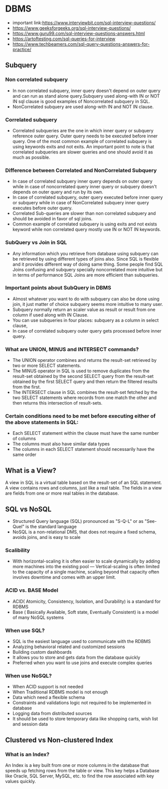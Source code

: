 # DBMS
* important link:https://www.interviewbit.com/sql-interview-questions/
* https://www.geeksforgeeks.org/sql-interview-questions/
* https://www.guru99.com/sql-interview-questions-answers.html
* https://artoftesting.com/sql-queries-for-interview
* https://www.techbeamers.com/sql-query-questions-answers-for-practice/
## Subquery
### Non correlated subquery
* In non correlated subquery, inner query doesn't depend on outer query and can run as stand alone query.Subquery used along-with IN or NOT IN sql clause is good examples of Noncorrelated subquery in SQL.
* NonCorrelated subquery are used along-with IN and NOT IN clause.
### Correlated subquery
* Correlated subqueries are the one in which inner query or subquery reference outer query. Outer query needs to be executed before inner query. One of the most common example of correlated subquery is using keywords exits and not exits. An important point to note is that correlated subqueries are slower queries and one should avoid it as much as possible.
### Difference between Correlated and NonCorrelated Subquery
* In case of correlated subquery inner query depends on outer query while in case of noncorrelated query inner query or subquery doesn't depends on outer query and run by its own.
* In case of correlated subquery, outer query executed before inner query or subquery while in case of NonCorrelated subquery inner query executes before outer query.
* Correlated Sub-queries are slower than non correlated subquery and should be avoided in favor of sql joins.
* Common example of correlated subquery is using exits and not exists keyword while non correlated query mostly use IN or NOT IN keywords.
### SubQuery vs Join in SQL
* Any information which you retrieve from database using subquery can be retrieved by using different types of joins also. Since SQL is flexible and it provides different way of doing same thing. Some people find SQL Joins confusing and subquery specially noncorrelated more intuitive but in terms of performance SQL Joins are more efficient than subqueries.
### Important points about SubQuery in DBMS
* Almost whatever you want to do with subquery can also be done using join, it just matter of choice
subquery seems more intuitive to many user.
* Subquery normally return an scaler value as result or result from one column if used along with
IN Clause.
* You can use subqueries in four places: subquery as a column in select clause,
* In case of correlated subquery outer query gets processed before inner query.

### What are UNION, MINUS and INTERSECT commands?
* The UNION operator combines and returns the result-set retrieved by two or more SELECT statements.
* The MINUS operator in SQL is used to remove duplicates from the result-set obtained by the second SELECT query from the result-set obtained by the first SELECT query and then return the filtered results from the first.
* The INTERSECT clause in SQL combines the result-set fetched by the two SELECT statements where records from one match the other and then returns this intersection of result-sets.

### Certain conditions need to be met before executing either of the above statements in SQL:
* Each SELECT statement within the clause must have the same number of columns
* The columns must also have similar data types
* The columns in each SELECT statement should necessarily have the same order

## What is a View?
A view in SQL is a virtual table based on the result-set of an SQL statement. A view contains rows and columns, just like a real table. The fields in a view are fields from one or more real tables in the database.

## SQL vs NoSQL
* Structured Query language (SQL) pronounced as "S-Q-L" or as "See-Quel" is the standard language
* NoSQL is a non-relational DMS, that does not require a fixed schema, avoids joins, and is easy to scale

### Scalibility
* With horizontal-scaling it is often easier to scale dynamically by adding more machines into the existing pool — Vertical-scaling is often limited to the capacity of a single machine, scaling beyond that capacity often involves downtime and comes with an upper limit.

### ACID vs. BASE Model
* ACID( Atomicity, Consistency, Isolation, and Durability) is a standard for RDBMS
* Base ( Basically Available, Soft state, Eventually Consistent) is a model of many NoSQL systems

### When use SQL?
* SQL is the easiest language used to communicate with the RDBMS
* Analyzing behavioral related and customized sessions
* Building custom dashboards
* It allows you to store and gets data from the database quickly
* Preferred when you want to use joins and execute complex queries

### When use NoSQL?
* When ACID support is not needed
* When Traditional RDBMS model is not enough
* Data which need a flexible schema
* Constraints and validations logic not required to be implemented in database
* Logging data from distributed sources
* It should be used to store temporary data like shopping carts, wish list and session data

## Clustered vs Non-clustered Index
### What is an Index?
An Index is a key built from one or more columns in the database that speeds up fetching rows from the table or view. This key helps a Database like Oracle, SQL Server, MySQL, etc. to find the row associated with key values quickly.
